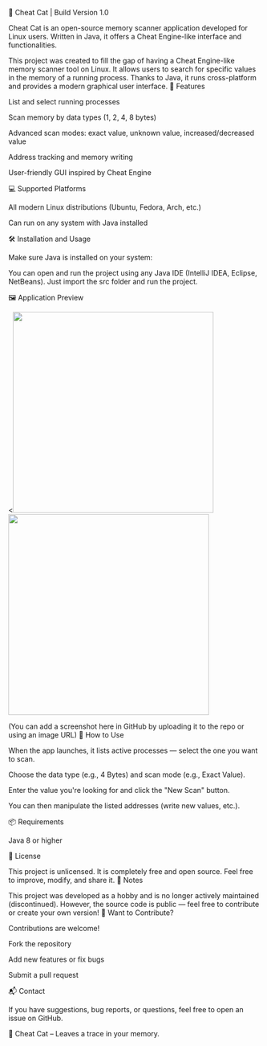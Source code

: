 🐾 Cheat Cat | Build Version 1.0

Cheat Cat is an open-source memory scanner application developed for Linux users. Written in Java, it offers a Cheat Engine-like interface and functionalities.

This project was created to fill the gap of having a Cheat Engine-like memory scanner tool on Linux. It allows users to search for specific values in the memory of a running process. Thanks to Java, it runs cross-platform and provides a modern graphical user interface.
🚀 Features

  List and select running processes

  Scan memory by data types (1, 2, 4, 8 bytes)

  Advanced scan modes: exact value, unknown value, increased/decreased value

  Address tracking and memory writing

  User-friendly GUI inspired by Cheat Engine

💻 Supported Platforms

  All modern Linux distributions (Ubuntu, Fedora, Arch, etc.)

  Can run on any system with Java installed

🛠️ Installation and Usage

  Make sure Java is installed on your system:
  
You can open and run the project using any Java IDE (IntelliJ IDEA, Eclipse, NetBeans).
Just import the src folder and run the project.

🖼️ Application Preview

<<img src="https://github.com/user-attachments/assets/2926e993-4b32-404e-bd97-68aeead17867" width="400"/>
<img src="https://github.com/user-attachments/assets/0aa06923-31ca-4d21-a17b-e4b3d0a5a831" width="400"/>



(You can add a screenshot here in GitHub by uploading it to the repo or using an image URL)
🧪 How to Use

  When the app launches, it lists active processes — select the one you want to scan.

  Choose the data type (e.g., 4 Bytes) and scan mode (e.g., Exact Value).

  Enter the value you're looking for and click the "New Scan" button.

  You can then manipulate the listed addresses (write new values, etc.).

📦 Requirements

  Java 8 or higher

📜 License

This project is unlicensed. It is completely free and open source.
Feel free to improve, modify, and share it.
📌 Notes

This project was developed as a hobby and is no longer actively maintained (discontinued).
However, the source code is public — feel free to contribute or create your own version!
🤝 Want to Contribute?

Contributions are welcome!

  Fork the repository

  Add new features or fix bugs

  Submit a pull request

📬 Contact

If you have suggestions, bug reports, or questions, feel free to open an issue on GitHub.

  🐾 Cheat Cat – Leaves a trace in your memory.
